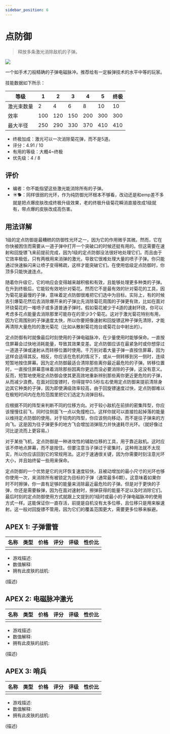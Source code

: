 ```yaml
---
sidebar_position: 6
---
```


# 点防御

> 释放多条激光消除敌机的子弹。

<img src="/terms/pd.png" style={{zoom:1.25}}/>

一个如手术刀般精确的子弹电磁脉冲。推荐给有一定躲弹技术的水平中等的玩家。

技能数据如下所示：

| 等级       | 1    | 2    | 3    | 4    | 5    | 终极 |
| ---------- | ---- | ---- | ---- | ---- | ---- | ---- |
| 激光束数量 | 2    | 4    | 6    | 8    | 10   | 10   |
| 效率       | 100  | 120  | 150  | 200  | 300  | 300  |
| 最大半径   | 250  | 290  | 330  | 370  | 410  | 410  |

- 终极加成：激光可以一次消除菊花弹，而不是5道。
- 评分：4.91 / 10
- 有用的等级：大概4~终极
- 优先级：4 / 8

## 评价

- 编者：你不能指望这些激光能消除所有的子弹。
- ☀🐕：同样很弱的光环，作为纯防御光环根本不够看，改动还是和emp差不多就是把点爆皮肤改成终极升级效果，老的终极升级菊花瞬消直接改成1级就有，带点爆的皮肤改成高伤害。

## 用法详解

1级的定点防御是最糟糕的防御性光环之一，因为它的作用微乎其微。然而，它在你快被困住而需要从一道子弹中打开一个突破口的时候还挺有用的。但这需要在速射和回旋镖飞来前提前完成，因为1级的定点防御没法很好地处理它们。而且由于它效率极低，只有两根用来消弹的激光，导致它很难处理大量的喷子子弹。你只能通过快速躲闪来让喷子变得稀疏，这样才能突破它们。在使用低级定点防御时，你顶多只能快速连点。

随着你升级它，它的响应会变得越来越积极和有效，且能够处理更多种类的子弹。在升到终极后，它能较有效地针对菊花。然而它不是最有效的针对菊花的工具，因为菊花是最慢的子弹，意味着定点防御很难把它们选中为目标。实际上，有的时候去引爆菊花然后去消除爆开来的子弹比先消除菊花周围的子弹更有效，比如在面对环绕菊花的一堆喷子或多道普通子弹时。假如菊花被少于4道的速射环绕，你可以考虑多花点能量去消除那里可能存在的至少3个菊花。这对于激光菊花特别有用，因为它周围别的子弹速度太快，所以你要把像速射和回旋镖这种子弹先清除，才能再清除大量危险的激光菊花（比如从散射菊花炮台或菊花台中射出的）。

定点防御有时就像最后时刻使用的子弹电磁脉冲，在少量使用时能够保命。一直按住屏幕会过快地消耗能量，导致其效果变差。定点防御应该在最紧急时或你想穿过一道道子弹或速射从而转移位置时使用。千万别对着大量子弹一直按住屏幕，因为这样会适得其反。相反，你应该在危机的情况下，或从一侧转移到另一侧时，连续短暂地按住屏幕。因为定点防御最适合清除那些离你最近最危险的子弹。转移位置时，一直按住屏幕意味着消除那些因离你更远而没必要消除的子弹，这没有意义。反而，短暂地使用定点防御会使其更高效地重新辨别那些离你更近更危险的子弹，从而减少浪费。在面对回旋镖时，你得提早0.5秒左右使用定点防御来提前清除身边其它种类的子弹，因为即使满级效率较高，由于回旋镖速度过快，定点防御难以在极短时间内在危险范围里把它们选定为消弹目标。

应根据不同的阵型来判断不同的位移方向。对于较小敌机在前排的密集阵型，你应该慢慢往前飞，同时往侧面飞一点以免撞枪口。这样你就可以直接捡起掉落的能量以维持定点防御的使用。对于较肉的阵型，你应该侧向移动，而不是往子弹来的方向飞。这是因为往子弹更多的地方飞会增加消弹阻力并快速耗尽光环。（就好像过河比逆流而上更容易。）

对于某些飞机，定点防御是一种进攻性的辅助位移的工具，用于靠近敌机。这时应该不停地点屏幕，而不是按住。但要注意当子弹过于密集时，这种用法就不太现实，所以你应该回到它的常规用法。这对于速通很关键，因为你需要时刻注意光环大小，并且始终留一些用来保命。

定点防御的一个优势是它的光环恢复速度较快，且被动增加的最小尺寸的光环也够你使用一次，来消除所有被锁定为目标的子弹（通常最多6颗）。这意味着如果你时不时擦弹，你一直有足够的能量来消除最近最危险的子弹。但是对于更快的子弹，你还是需要躲弹，因为在面对速射时，擦弹获得的能量不足以及时消除它们。最后时刻的定点防御使用方式就跟上文提到的1级时或最小的子弹电磁脉冲的使用方式一样。这能保证你一直存活，前提是自机没有太多位移，且位移只是用来躲速射。这一般对回旋镖不管用，因为它们的覆盖范围更大，需要更多位移来躲避。

## APEX 1: 子弹雷管

| 名称 | 类型 | 价格 | 评分 | 评级 | 性价比 |
| ---- | ---- | ---- | ---- | ---- | ------ |
|      |      |      |      |      |        |

- 游戏描述:
- 数值解释:
- 拥有此皮肤的战机:

(描述)

## APEX 2: 电磁脉冲激光

| 名称 | 类型 | 价格 | 评分 | 评级 | 性价比 |
| ---- | ---- | ---- | ---- | ---- | ------ |
|      |      |      |      |      |        |

- 游戏描述:
- 数值解释:
- 拥有此皮肤的战机:

(描述)

## APEX 3: 哨兵

| 名称 | 类型 | 价格 | 评分 | 评级 | 性价比 |
| ---- | ---- | ---- | ---- | ---- | ------ |
|      |      |      |      |      |        |

- 游戏描述:
- 数值解释:
- 拥有此皮肤的战机:

(描述)

